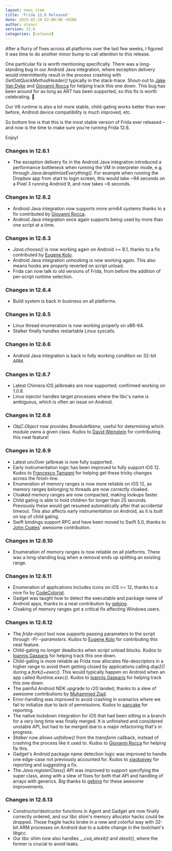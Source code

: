 ```yaml
---
layout: news_item
title: 'Frida 12.6 Released'
date: 2019-05-28 02:00:00 +0200
author: oleavr
version: 12.6
categories: [release]
---
```


After a flurry of fixes across all platforms over the last few weeks,
I figured it was time to do another minor bump to call attention to
this release.

One particular fix is worth mentioning specifically. There was a long-
standing bug in our Android Java integration, where exception delivery
would intermittently result in the process crashing with
*GetOatQuickMethodHeader()* typically in the stack-trace. Shout-out to
[Jake Van Dyke][] and [Giovanni Rocca][] for helping track this one
down. This bug has been around for as long as ART has been supported,
so this fix is worth celebrating. 🎉

Our V8 runtime is also a lot more stable, child-gating works better
than ever before, Android device compatibility is much improved, etc.

So bottom line is that this is the most stable version of Frida ever
released – and now is the time to make sure you're running Frida 12.6.

Enjoy!

### Changes in 12.6.1

- The exception delivery fix in the Android Java integration introduced
  a performance bottleneck when running the VM in interpreter mode, e.g.
  through *Java.deoptimizeEverything()*. For example when running the
  Dropbox app from start to login screen, this would take ~94 seconds
  on a Pixel 3 running Android 9, and now takes ~6 seconds.

### Changes in 12.6.2

- Android Java integration now supports more arm64 systems thanks to a
  fix contributed by [Giovanni Rocca][].
- Android Java integration once again supports being used by more than
  one script at a time.

### Changes in 12.6.3

- *Java.choose()* is now working again on Android >= 8.1, thanks to a
  fix contributed by [Eugene Kolo][].
- Android Java integration unhooking is now working again. This also
  means hooks are properly reverted on script unload.
- Frida can now talk to old versions of Frida, from before the addition
  of per-script runtime selection.

### Changes in 12.6.4

- Build system is back in business on all platforms.

### Changes in 12.6.5

- Linux thread enumeration is now working properly on x86-64.
- Stalker finally handles restartable Linux syscalls.

### Changes in 12.6.6

- Android Java integration is back in fully working condition on 32-bit ARM.

### Changes in 12.6.7

- Latest Chimera iOS jailbreaks are now supported; confirmed working on *1.0.8*.
- Linux injector handles target processes where the libc's name is ambiguous,
  which is often an issue on Android.

### Changes in 12.6.8

- *ObjC.Object* now provides *$moduleName*, useful for determining which module
  owns a given class. Kudos to [David Weinstein][] for contributing this neat
  feature!

### Changes in 12.6.9

- Latest unc0ver jailbreak is now fully supported.
- Early instrumentation logic has been improved to fully support iOS 12. Kudos
  to [Francesco Tamagni][] for helping get these tricky changes across the
  finish-line.
- Enumeration of memory ranges is now more reliable on iOS 12, as memory ranges
  belonging to threads are now correctly cloaked.
- Cloaked memory ranges are now compacted, making lookups faster.
- Child gating is able to hold children for longer than 25 seconds. Previously
  these would get resumed automatically after that accidental timeout. This also
  affects early instrumentation on Android, as it is built on top of child
  gating.
- Swift bindings support RPC and have been moved to Swift 5.0, thanks to
  [John Coates][]' awesome contribution.

### Changes in 12.6.10

- Enumeration of memory ranges is now reliable on all platforms. There was a
  long-standing bug when a removal ends up splitting an existing range.

### Changes in 12.6.11

- Enumeration of applications includes icons on iOS >= 12, thanks to a nice fix
  by [CodeColorist][].
- Gadget was taught how to detect the executable and package name of Android
  apps, thanks to a neat contribution by [gebing][].
- Cloaking of memory ranges got a critical fix affecting Windows users.

### Changes in 12.6.12

- The *frida-inject* tool now supports passing parameters to the script through
  *-P/--parameters*. Kudos to [Eugene Kolo][] for contributing this neat
  feature.
- Child-gating no longer deadlocks when script unload blocks. Kudos to
  [Ioannis Gasparis][] for helping track this one down.
- Child-gating is more reliable as Frida now allocates file-descriptors in a
  higher range to avoid them getting closed by applications calling *dup2()*
  during a *fork()+exec()*. This would typically happen on Android when an app
  called *Runtime.exec()*. Kudos to [Ioannis Gasparis][] for helping track this
  one down.
- The painful Android NDK upgrade to r20 landed, thanks to a slew of awesome
  contributions by [Muhammed Ziad][].
- Error-handling was improved to avoid crashing in scenarios where we fail to
  initialize due to lack of permissions. Kudos to [pancake][] for reporting.
- The native lockdown integration for iOS that had been sitting in a branch for
  a very long time was finally merged. It is unfinished and considered unstable
  API, but had to be merged due to a major refactoring that's in progress.
- *Stalker* now allows *unfollow()* from the *transform* callback, instead of
  crashing the process like it used to. Kudos to [Giovanni Rocca][] for helping
  fix this.
- Gadget's Android package name detection logic was improved to handle one
  edge-case not previously accounted for. Kudos to [xiaobaiyey][] for reporting
  and suggesting a fix.
- The *Java.registerClass()* API was improved to support specifying the super
  class, along with a slew of fixes for both that API and handling of arrays
  with generics. Big thanks to [gebing][] for these awesome improvements.

### Changes in 12.6.13

- Constructor/destructor functions in Agent and Gadget are now finally correctly
  ordered, and our libc shim's memory allocator hacks could be dropped. Those
  fragile hacks broke in a new and colorful way with 32-bit ARM processes on
  Android due to a subtle change in the toolchain's *libgcc*.
- Our libc shim now also handles *__cxa_atexit()* and *atexit()*, where the
  former is crucial to avoid leaks.


[Jake Van Dyke]: https://twitter.com/giantpune
[Giovanni Rocca]: https://twitter.com/iGio90
[Eugene Kolo]: https://twitter.com/eugenekolo
[David Weinstein]: https://twitter.com/insitusec
[Francesco Tamagni]: https://twitter.com/bezjaje
[John Coates]: https://twitter.com/JohnCoatesDev
[CodeColorist]: https://twitter.com/CodeColorist
[gebing]: https://github.com/gebing
[Ioannis Gasparis]: https://github.com/igasparis
[Muhammed Ziad]: https://github.com/muhzii
[pancake]: https://twitter.com/trufae
[xiaobaiyey]: https://github.com/xiaobaiyey
